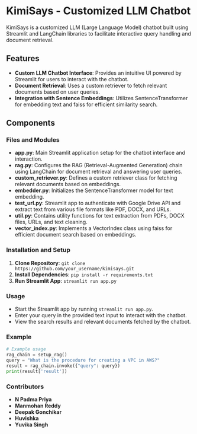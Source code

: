 
# KimiSays - Customized LLM Chatbot

KimiSays is a customized LLM (Large Language Model) chatbot built using Streamlit and LangChain libraries to facilitate interactive query handling and document retrieval.

## Features

- **Custom LLM Chatbot Interface**: Provides an intuitive UI powered by Streamlit for users to interact with the chatbot.
- **Document Retrieval**: Uses a custom retriever to fetch relevant documents based on user queries.
- **Integration with Sentence Embeddings**: Utilizes SentenceTransformer for embedding text and faiss for efficient similarity search.

## Components

### Files and Modules

- **app.py**: Main Streamlit application setup for the chatbot interface and interaction.
- **rag.py**: Configures the RAG (Retrieval-Augmented Generation) chain using LangChain for document retrieval and answering user queries.
- **custom_retriever.py**: Defines a custom retriever class for fetching relevant documents based on embeddings.
- **embedder.py**: Initializes the SentenceTransformer model for text embedding.
- **test_url.py**: Streamlit app to authenticate with Google Drive API and extract text from various file formats like PDF, DOCX, and URLs.
- **util.py**: Contains utility functions for text extraction from PDFs, DOCX files, URLs, and text cleaning.
- **vector_index.py**: Implements a VectorIndex class using faiss for efficient document search based on embeddings.

### Installation and Setup

1. **Clone Repository**: `git clone https://github.com/your_username/kimisays.git`
2. **Install Dependencies**: `pip install -r requirements.txt`
3. **Run Streamlit App**: `streamlit run app.py`

### Usage

- Start the Streamlit app by running `streamlit run app.py`.
- Enter your query in the provided text input to interact with the chatbot.
- View the search results and relevant documents fetched by the chatbot.

### Example

```python
# Example usage
rag_chain = setup_rag()
query = "What is the procedure for creating a VPC in AWS?"
result = rag_chain.invoke({"query": query})
print(result['result'])
```

### Contributors

- **N Padma Priya**
- **Manmohan Reddy**
- **Deepak Gonchikar**
- **Huvishka**
- **Yuvika Singh**

